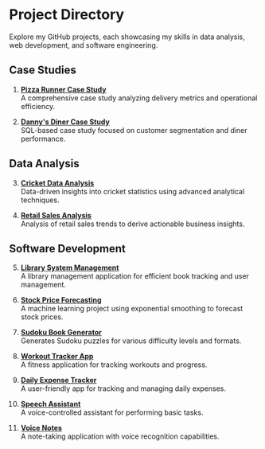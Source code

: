 # Project Directory

Explore my GitHub projects, each showcasing my skills in data analysis, web development, and software engineering.

## Case Studies
1. **[Pizza Runner Case Study](https://github.com/VijayAdithyaBK/Pizza_Runner_Case_Study)**  
   A comprehensive case study analyzing delivery metrics and operational efficiency.

2. **[Danny's Diner Case Study](https://github.com/VijayAdithyaBK/Dannys_Diner_Case_Study)**  
   SQL-based case study focused on customer segmentation and diner performance.

## Data Analysis
3. **[Cricket Data Analysis](https://github.com/VijayAdithyaBK/Cricket_Data_Analysis)**  
   Data-driven insights into cricket statistics using advanced analytical techniques.

4. **[Retail Sales Analysis](https://github.com/VijayAdithyaBK/Retail_Sales)**  
   Analysis of retail sales trends to derive actionable business insights.

## Software Development
5. **[Library System Management](https://github.com/VijayAdithyaBK/Library-System-Management)**  
   A library management application for efficient book tracking and user management.

6. **[Stock Price Forecasting](https://github.com/VijayAdithyaBK/StockPriceForecasting)**  
   A machine learning project using exponential smoothing to forecast stock prices.

7. **[Sudoku Book Generator](https://github.com/VijayAdithyaBK/SudokuBookGenerator)**  
   Generates Sudoku puzzles for various difficulty levels and formats.

8. **[Workout Tracker App](https://github.com/VijayAdithyaBK/workout_tracker_app)**  
   A fitness application for tracking workouts and progress.

9. **[Daily Expense Tracker](https://github.com/VijayAdithyaBK/DailyExpenseTracker)**  
   A user-friendly app for tracking and managing daily expenses.

10. **[Speech Assistant](https://github.com/VijayAdithyaBK/speech_assistant)**  
    A voice-controlled assistant for performing basic tasks.

11. **[Voice Notes](https://github.com/VijayAdithyaBK/voice_notes)**  
    A note-taking application with voice recognition capabilities.
